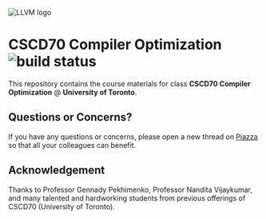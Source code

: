 ![LLVM logo](http://llvm.org/docs/_static/logo.png)

# CSCD70 Compiler Optimization ![build status](https://github.com/UofT-EcoSystem/CSCD70/workflows/build/badge.svg)

This repository contains the course materials for class
**CSCD70 Compiler Optimization** @ **University of Toronto**.

## Questions or Concerns?

If you have any questions or concerns, please open a new thread on [Piazza](https://piazza.com/utoronto.ca/winter2021/cscd70/home)
so that all your colleagues can benefit.

## Acknowledgement

Thanks to Professor Gennady Pekhimenko, Professor Nandita Vijaykumar,
and many talented and hardworking students from previous offerings of CSCD70
(University of Toronto).
